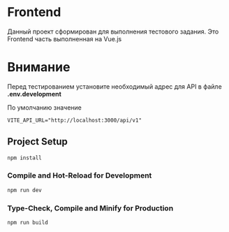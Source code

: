 # Frontend

Данный проект сформирован для выполнения тестового задания. Это Frontend часть выполненная на Vue.js 

# Внимание

Перед тестированием установите необходимый адрес для API в файле **.env.development**

По умолчанию значение

```dotenv
VITE_API_URL="http://localhost:3000/api/v1"
```

## Project Setup

```sh
npm install
```

### Compile and Hot-Reload for Development

```sh
npm run dev
```

### Type-Check, Compile and Minify for Production

```sh
npm run build
```
